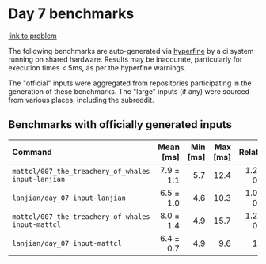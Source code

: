 # Day 7 benchmarks

[link to problem](http://adventofcode.com/2021/day/7)

The following benchmarks are auto-generated via [hyperfine](https://github.com/sharkdp/hyperfine) by a ci system running on shared hardware. Results may be inaccurate, particularly for execution times < 5ms, as per the hyperfine warnings.

The "official" inputs were aggregated from repositories participating in the generation of these benchmarks. The "large" inputs (if any) were sourced from various places, including the subreddit.

## Benchmarks with officially generated inputs
| Command | Mean [ms] | Min [ms] | Max [ms] | Relative |
|:---|---:|---:|---:|---:|
| `mattcl/007_the_treachery_of_whales input-lanjian` | 7.9 ± 1.1 | 5.7 | 12.4 | 1.23 ± 0.22 |
| `lanjian/day_07 input-lanjian` | 6.5 ± 1.0 | 4.6 | 10.3 | 1.01 ± 0.19 |
| `mattcl/007_the_treachery_of_whales input-mattcl` | 8.0 ± 1.4 | 4.9 | 15.7 | 1.24 ± 0.26 |
| `lanjian/day_07 input-mattcl` | 6.4 ± 0.7 | 4.9 | 9.6 | 1.00 |
